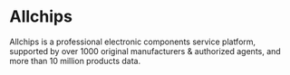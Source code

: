 # Allchips
Allchips is a professional electronic components service platform, supported by over 1000 original manufacturers &amp; authorized agents, and more than 10 million products data.
